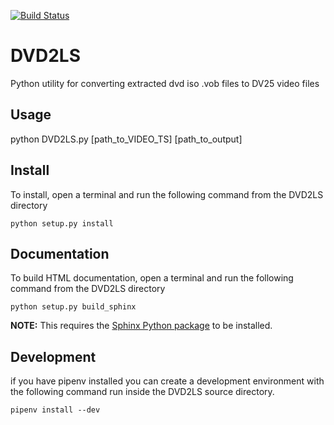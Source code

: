 [![Build Status](https://travis-ci.org/amiaopensource/dvd2dv25.svg?branch=master)](https://travis-ci.org/amiaopensource/dvd2dv25)
# DVD2LS
Python utility for converting extracted dvd iso .vob files to DV25 video files

## Usage
python DVD2LS.py [path_to_VIDEO_TS] [path_to_output]

## Install

To install, open a terminal and run the following command from the DVD2LS 
directory 

`python setup.py install`

## Documentation

To build HTML documentation, open a terminal and run the following command from the DVD2LS 
directory  

`python setup.py build_sphinx`

**NOTE:** This requires the 
[Sphinx Python package](https://pypi.org/project/Sphinx/) to be installed.

## Development

if you have pipenv installed you can create a development environment with 
the following command run inside the DVD2LS source directory.

`pipenv install --dev`

